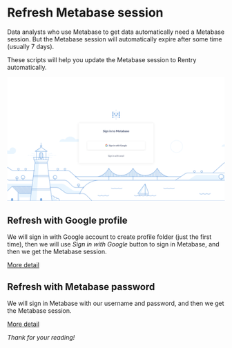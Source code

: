 # Refresh Metabase session
Data analysts who use Metabase to get data automatically need a Metabase session. But the Metabase session will automatically expire after some time (usually 7 days).

These scripts will help you update the Metabase session to Rentry automatically.

![Refresh the Metabase session](images/thumb.png)

## Refresh with Google profile
We will sign in with Google account to create profile folder (just the first time), then we will use *Sign in with Google* button to sign in Metabase, and then we get the Metabase session.

[More detail](refresh_with_google_profile)

## Refresh with Metabase password
We will sign in Metabase with our username and password, and then we get the Metabase session.

[More detail](refresh_with_password)

*Thank for your reading!*